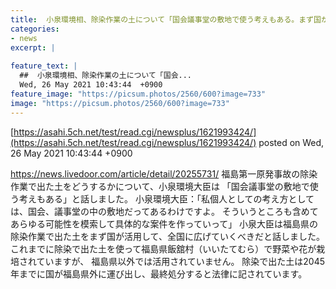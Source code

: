 ```yaml
---
title:  小泉環境相、除染作業の土について「国会議事堂の敷地で使う考えもある。まず国が活用して、全国に拡げていくべき」  
categories:
- news
excerpt: |
  
feature_text: |
  ##  小泉環境相、除染作業の土について「国会...
  Wed, 26 May 2021 10:43:44  +0900
feature_image: "https://picsum.photos/2560/600?image=733"
image: "https://picsum.photos/2560/600?image=733"
---
```


[https://asahi.5ch.net/test/read.cgi/newsplus/1621993424/](https://asahi.5ch.net/test/read.cgi/newsplus/1621993424/)
posted on Wed, 26 May 2021 10:43:44  +0900

<!--more-->

https://news.livedoor.com/article/detail/20255731/ 福島第一原発事故の除染作業で出た土をどうするかについて、小泉環境大臣は 「国会議事堂の敷地で使う考えもある」と話しました。 小泉環境大臣：「私個人としての考え方としては、国会、議事堂の中の敷地だってあるわけですよ。 そういうところも含めてあらゆる可能性を模索して具体的な案件を作っていって」 小泉大臣は福島県の除染作業で出た土をまず国が活用して、全国に広げていくべきだと話しました。 これまでに除染で出た土を使って福島県飯舘村（いいたてむら）で野菜や花が栽培されていますが、 福島県以外では活用されていません。 除染で出た土は2045年までに国が福島県外に運び出し、最終処分すると法律に記されています。

